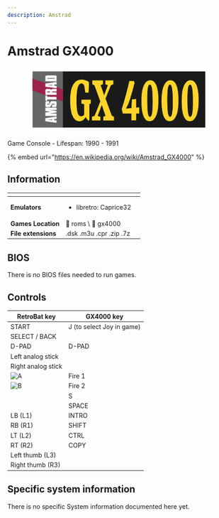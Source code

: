 ```yaml
---
description: Amstrad
---
```


# Amstrad GX4000

<figure><img src="https://raw.githubusercontent.com/fabricecaruso/es-theme-carbon/5149a33eed46b2af638b06119397d4023b75131f/art/logos/gx4000.svg" alt=""><figcaption></figcaption></figure>

Game Console - Lifespan: 1990 - 1991

{% embed url="https://en.wikipedia.org/wiki/Amstrad_GX4000" %}

## Information

<table data-header-hidden><thead><tr><th></th><th></th><th data-hidden></th></tr></thead><tbody><tr><td><strong>Emulators</strong></td><td><ul><li>libretro: Caprice32</li></ul></td><td></td></tr><tr><td><strong>Games Location</strong></td><td><span data-gb-custom-inline data-tag="emoji" data-code="1f4c1">📁</span> roms \ <span data-gb-custom-inline data-tag="emoji" data-code="1f4c2">📂</span> gx4000</td><td></td></tr><tr><td><strong>File extensions</strong></td><td>.dsk .m3u .cpr .zip .7z</td><td></td></tr></tbody></table>

## BIOS

There is no BIOS files needed to run games.

## Controls

| RetroBat key                                                                           | GX4000 key                |
| -------------------------------------------------------------------------------------- | ------------------------- |
| START                                                                                  | J (to select Joy in game) |
| SELECT / BACK                                                                          |                           |
| D-PAD                                                                                  | D-PAD                     |
| Left analog stick                                                                      |                           |
| Right analog stick                                                                     |                           |
| ![A](<../../../.gitbook/assets/image (1) (2) (1).png>)                                 | Fire 1                    |
| ![B](<../../../.gitbook/assets/image (4) (1).png>)                                     | Fire 2                    |
| <img src="../../../.gitbook/assets/image (3) (1) (2).png" alt="" data-size="original"> | S                         |
| <img src="../../../.gitbook/assets/image (2) (1) (1).png" alt="" data-size="line">     | SPACE                     |
| LB (L1)                                                                                | INTRO                     |
| RB (R1)                                                                                | SHIFT                     |
| LT (L2)                                                                                | CTRL                      |
| RT (R2)                                                                                | COPY                      |
| Left thumb (L3)                                                                        |                           |
| Right thumb (R3)                                                                       |                           |

## Specific system information

There is no specific System information documented here yet.
